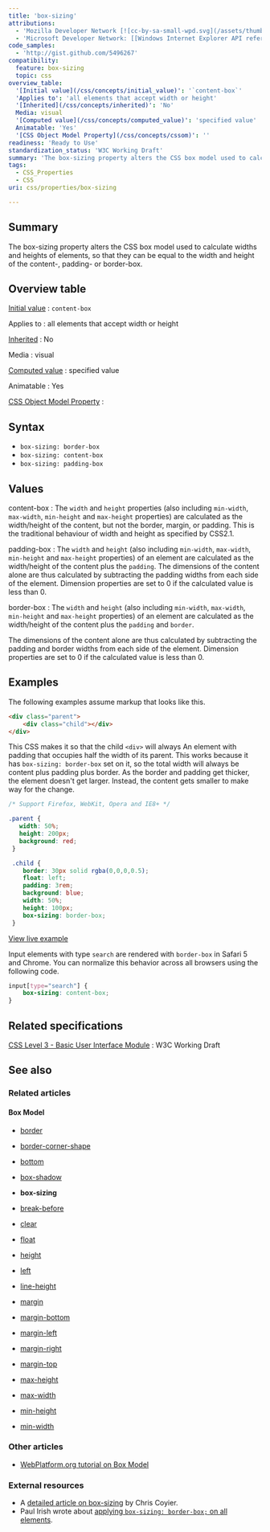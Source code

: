 ```yaml
---
title: 'box-sizing'
attributions:
  - 'Mozilla Developer Network [![cc-by-sa-small-wpd.svg](/assets/thumb/8/8c/cc-by-sa-small-wpd.svg/120px-cc-by-sa-small-wpd.svg.png)](http://creativecommons.org/licenses/by-sa/3.0/us/): [Article](https://developer.mozilla.org/en-US/docs/CSS/box-sizing)'
  - 'Microsoft Developer Network: [[Windows Internet Explorer API reference](http://msdn.microsoft.com/en-us/library/ie/hh828809) Article]'
code_samples:
  - 'http://gist.github.com/5496267'
compatibility:
  feature: box-sizing
  topic: css
overview_table:
  '[Initial value](/css/concepts/initial_value)': '`content-box`'
  'Applies to': 'all elements that accept width or height'
  '[Inherited](/css/concepts/inherited)': 'No'
  Media: visual
  '[Computed value](/css/concepts/computed_value)': 'specified value'
  Animatable: 'Yes'
  '[CSS Object Model Property](/css/concepts/cssom)': ''
readiness: 'Ready to Use'
standardization_status: 'W3C Working Draft'
summary: 'The box-sizing property alters the CSS box model used to calculate widths and heights of elements, so that they can be equal to the width and height of the content-, padding- or border-box.'
tags:
  - CSS_Properties
  - CSS
uri: css/properties/box-sizing

---
```

## Summary

The box-sizing property alters the CSS box model used to calculate widths and heights of elements, so that they can be equal to the width and height of the content-, padding- or border-box.

## Overview table

[Initial value](/css/concepts/initial_value)
:   `content-box`

Applies to
:   all elements that accept width or height

[Inherited](/css/concepts/inherited)
:   No

Media
:   visual

[Computed value](/css/concepts/computed_value)
:   specified value

Animatable
:   Yes

[CSS Object Model Property](/css/concepts/cssom)
:

## Syntax

-   `box-sizing: border-box`
-   `box-sizing: content-box`
-   `box-sizing: padding-box`

## Values

content-box
:   The `width` and `height` properties (also including `min-width`, `max-width`, `min-height` and `max-height` properties) are calculated as the width/height of the content, but not the border, margin, or padding. This is the traditional behaviour of width and height as specified by CSS2.1.

padding-box
:   The `width` and `height` (also including `min-width`, `max-width`, `min-height` and `max-height` properties) of an element are calculated as the width/height of the content plus the `padding`. The dimensions of the content alone are thus calculated by subtracting the padding widths from each side of the element. Dimension properties are set to 0 if the calculated value is less than 0.

border-box
:   The `width` and `height` (also including `min-width`, `max-width`, `min-height` and `max-height` properties) of an element are calculated as the width/height of the content plus the `padding` and `border`.

The dimensions of the content alone are thus calculated by subtracting the padding and border widths from each side of the element. Dimension properties are set to 0 if the calculated value is less than 0.

## Examples

The following examples assume markup that looks like this.

``` html
<div class="parent">
    <div class="child"></div>
</div>
```

This CSS makes it so that the child `<div>` will always An element with padding that occupies half the width of its parent. This works because it has `box-sizing: border-box` set on it, so the total width will always be content plus padding plus border. As the border and padding get thicker, the element doesn't get larger. Instead, the content gets smaller to make way for the change.

``` css
/* Support Firefox, WebKit, Opera and IE8+ */

.parent {
   width: 50%;
   height: 200px;
   background: red;
 }

 .child {
    border: 30px solid rgba(0,0,0,0.5);
    float: left;
    padding: 3rem;
    background: blue;
    width: 50%;
    height: 100px;
    box-sizing: border-box;
 }
```

[View live example](http://gist.github.com/5496267)

Input elements with type `search` are rendered with `border-box` in Safari 5 and Chrome. You can normalize this behavior across all browsers using the following code.

``` css
input[type="search"] {
    box-sizing: content-box;
}
```

## Related specifications

[CSS Level 3 - Basic User Interface Module](http://www.w3.org/TR/css3-ui/#box-sizing)
:   W3C Working Draft

## See also

### Related articles

#### Box Model

-   [border](/css/properties/border)

-   [border-corner-shape](/css/properties/border-corner-shape)

-   [bottom](/css/properties/bottom)

-   [box-shadow](/css/properties/box-shadow)

-   **box-sizing**

-   [break-before](/css/properties/break-before)

-   [clear](/css/properties/clear)

-   [float](/css/properties/float)

-   [height](/css/properties/height)

-   [left](/css/properties/left)

-   [line-height](/css/properties/line-height)

-   [margin](/css/properties/margin)

-   [margin-bottom](/css/properties/margin-bottom)

-   [margin-left](/css/properties/margin-left)

-   [margin-right](/css/properties/margin-right)

-   [margin-top](/css/properties/margin-top)

-   [max-height](/css/properties/max-height)

-   [max-width](/css/properties/max-width)

-   [min-height](/css/properties/min-height)

-   [min-width](/css/properties/min-width)

### Other articles

-   [WebPlatform.org tutorial on Box Model](/tutorials/box_model)

### External resources

-   A [detailed article on box-sizing](http://css-tricks.com/box-sizing/) by Chris Coyier.
-   Paul Irish wrote about [applying `box-sizing: border-box;` on all elements](http://paulirish.com/2012/box-sizing-border-box-ftw/).
